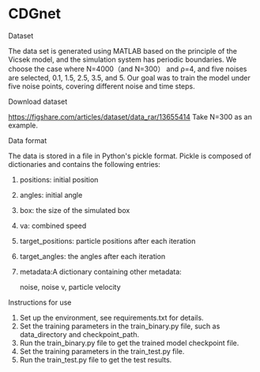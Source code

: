 # CDGnet
Dataset

The data set is generated using MATLAB based on the principle of the Vicsek model, and the simulation system has periodic boundaries. We choose the case where N=4000（and N=300） and ρ=4, and five noises are selected, 0.1, 1.5, 2.5, 3.5, and 5. Our goal was to train the model under five noise points, covering different noise and time steps.

Download dataset

https://figshare.com/articles/dataset/data_rar/13655414
Take N=300 as an example.

Data format

The data is stored in a file in Python's pickle format. Pickle is composed of dictionaries and contains the following entries:
1. positions: initial position
2. angles: initial angle
3. box: the size of the simulated box
4. va: combined speed
5. target_positions: particle positions after each iteration
6. target_angles: the angles after each iteration
7. metadata:A dictionary containing other metadata: 

   noise, noise
   v, particle velocity

Instructions for use
1. Set up the environment, see requirements.txt for details.
2. Set the training parameters in the train_binary.py file, such as data_directory and checkpoint_path.
3. Run the train_binary.py file to get the trained model checkpoint file.
4. Set the training parameters in the train_test.py file.
5. Run the train_test.py file to get the test results.
